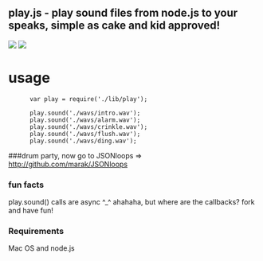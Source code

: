 ## play.js - play sound files from node.js to your speaks, simple as cake and kid approved!
<img src = "http://i.imgur.com/FLLGe.png" border = "0"/>
<img src = "http://imgur.com/KRkGO.png" border = "0"/>

# usage

          var play = require('./lib/play');

          play.sound('./wavs/intro.wav');
          play.sound('./wavs/alarm.wav');
          play.sound('./wavs/crinkle.wav');
          play.sound('./wavs/flush.wav');
          play.sound('./wavs/ding.wav');


###drum party, now go to JSONloops => <a href = "http://github.com/marak/JSONloops">http://github.com/marak/JSONloops</a>

### fun facts

play.sound() calls are async ^_^ ahahaha, but where are the callbacks? fork and have fun!

### Requirements

Mac OS and node.js

